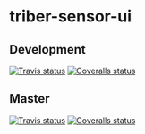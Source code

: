 # triber-sensor-ui
## Development
[![Travis status](https://img.shields.io/travis/triberraar/triber-sensor-ui/develop.svg)](https://travis-ci.org/triberraar/triber-sensor-ui)
[![Coveralls status](https://img.shields.io/coveralls/triberraar/triber-sensor-ui/develop.svg)](https://coveralls.io/github/triberraar/triber-sensor-ui?branch=develop)
## Master
[![Travis status](https://img.shields.io/travis/triberraar/triber-sensor-ui/master.svg)](https://travis-ci.org/triberraar/triber-sensor-ui)
[![Coveralls status](https://img.shields.io/coveralls/triberraar/triber-sensor-ui/master.svg)](https://coveralls.io/github/triberraar/triber-sensor-ui?branch=master)